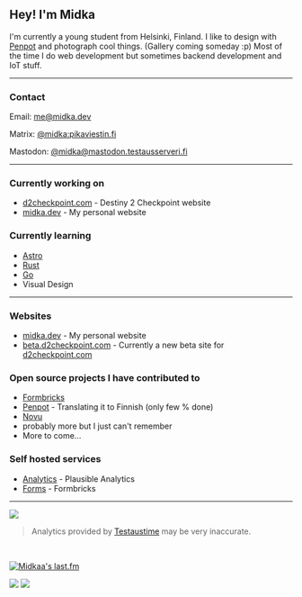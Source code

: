 ## Hey! I'm Midka

I'm currently a young student from Helsinki, Finland. I like to design with [Penpot](https://penpot.app) and photograph cool things. (Gallery coming someday :p) Most of the time I do web development but sometimes backend development and IoT stuff.

---

### Contact

Email: [me@midka.dev]

Matrix: [@midka:pikaviestin.fi]

Mastodon: [@midka@mastodon.testausserveri.fi]

---

### Currently working on

- [d2checkpoint.com](https://d2checkpoint.com) - Destiny 2 Checkpoint website
- [midka.dev](https://midka.dev) - My personal website

### Currently learning

- [Astro](https://astro.build)
- [Rust](https://www.rust-lang.org)
- [Go](https://go.dev)
- Visual Design

---

### Websites

- [midka.dev](https://midka.dev) - My personal website
- [beta.d2checkpoint.com](https://beta.d2checkpoint.com) - Currently a new beta site for [d2checkpoint.com](https://d2checkpoint.com)

### Open source projects I have contributed to

- [Formbricks](https://github.com/formbricks/formbricks)
- [Penpot](https://penpot.app) - Translating it to Finnish (only few % done)
- [Novu](https://novu.co)
- probably more but I just can't remember
- More to come...

### Self hosted services

- [Analytics](https://plausible.midka.dev) - Plausible Analytics
- [Forms](https://formbricks.midka.dev) - Formbricks

---

<a href="https://testaustime.fi">
  <img src="https://github-readme-testaustime.vercel.app/api/testaustime?username=midka&layout=compact&range=7&langs_count=10&bg_color=001219&text_color=94d2bd&icon_color=0a9396&title_color=ee9b00" />
</a>

> Analytics provided by [Testaustime](https://testaustime.fi) may be very inaccurate.

<br />

[![Midkaa's last.fm](https://lastfm-recently-played.vercel.app/api?user=midkaa)](https://www.last.fm/user/midkaa)

![](https://komarev.com/ghpvc/?username=kymppi&style=flat-square&color=orange)
![](https://hit.yhype.me/github/profile?user_id=48528700)

[midka.dev]: https://midka.dev
[status.midka.dev]: https://status.midka.dev
[me@midka.dev]: mailto:me@midka.dev
[@midka:pikaviestin.fi]: https://matrix.to/#/@midka:pikaviestin.fi
[@midka@mastodon.testausserveri.fi]: https://mastodon.testausserveri.fi/@midka
